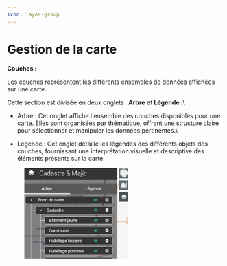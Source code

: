 ```yaml
---
icon: layer-group
---
```


# Gestion de la carte

**Couches :**

Les couches représentent les différents ensembles de données affichées sur une carte.&#x20;

Cette section est divisée en deux onglets : **Arbre** et **Légende :**\


* Arbre : Cet onglet affiche l'ensemble des couches disponibles pour une carte. Elles sont organisées par thématique, offrant une structure claire pour sélectionner et manipuler les données pertinentes.\

* Légende : Cet onglet détaille les légendes des différents objets des couches, fournissant une interprétation visuelle et descriptive des éléments présents sur la carte.

<figure><img src="../../img/acces_couches.png" alt="" width="241"><figcaption></figcaption></figure>
